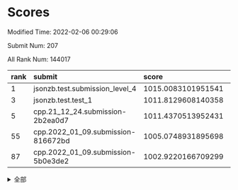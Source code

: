 # Scores

Modified Time: 2022-02-06 00:29:06

Submit Num: 207

All Rank Num: 144017

| rank |               submit               |       score        |       sigma        | pk_num |
| :--- | :--------------------------------- | :----------------- | :----------------- | :----- |
| 1    | jsonzb.test.submission_level_4     | 1015.0083101951541 | 0.8652369918285381 | 2777   |
| 3    | jsonzb.test.test_1                 | 1011.8129608140358 | 0.7997926044474013 | 2783   |
| 5    | cpp.21_12_24.submission-2b2ea0d7   | 1011.4370513952431 | 0.7548609801467798 | 2783   |
| 55   | cpp.2022_01_09.submission-816672bd | 1005.0748931895698 | 0.7217238482733479 | 2783   |
| 87   | cpp.2022_01_09.submission-5b0e3de2 | 1002.9220166709299 | 0.7078825399898692 | 2785   |


<details>
<summary>全部</summary>

| rank |                 submit                 |       score        |       sigma        | pk_num |
| :--- | :------------------------------------- | :----------------- | :----------------- | :----- |
| 1    | jsonzb.test.submission_level_4         | 1015.0083101951541 | 0.8652369918285381 | 2777   |
| 2    | gobigger.level_3.submission_level_3_48 | 1011.9516090847987 | 0.7899453616047065 | 2784   |
| 3    | jsonzb.test.test_1                     | 1011.8129608140358 | 0.7997926044474013 | 2783   |
| 4    | gobigger.level_3.submission_level_3_45 | 1011.7241548490788 | 0.801646258102865  | 2784   |
| 5    | cpp.21_12_24.submission-2b2ea0d7       | 1011.4370513952431 | 0.7548609801467798 | 2783   |
| 6    | gobigger.level_3.submission_level_3_42 | 1011.3540291638259 | 0.783916955871769  | 2781   |
| 7    | gobigger.level_3.submission_level_3_2  | 1011.0989645192344 | 0.7716397410763026 | 2784   |
| 8    | gobigger.level_3.submission_level_3_4  | 1011.0309609479743 | 0.7573999542028049 | 2779   |
| 9    | gobigger.level_3.submission_level_3_39 | 1011.0112730029539 | 0.7629111351651451 | 2781   |
| 10   | gobigger.level_3.submission_level_3_14 | 1010.9863875742246 | 0.7830946209871185 | 2778   |
| 11   | gobigger.level_3.submission_level_3_36 | 1010.9009981052344 | 0.7774039101668908 | 2789   |
| 12   | gobigger.level_3.submission_level_3_28 | 1010.871955383472  | 0.7703923056639632 | 2785   |
| 13   | gobigger.level_3.submission_level_3_21 | 1010.8045634336852 | 0.7612925225038611 | 2782   |
| 14   | gobigger.level_3.submission_level_3_35 | 1010.686756911752  | 0.7810030694351786 | 2782   |
| 15   | gobigger.level_3.submission_level_3_25 | 1010.6552096116329 | 0.7641437038756291 | 2783   |
| 16   | gobigger.level_3.submission_level_3_46 | 1010.6198989363846 | 0.7768475872187897 | 2781   |
| 17   | gobigger.level_3.submission_level_3_12 | 1010.6148966844437 | 0.7680913656758633 | 2779   |
| 18   | gobigger.level_3.submission_level_3_43 | 1010.5424016521607 | 0.7748762723579825 | 2788   |
| 19   | gobigger.level_3.submission_level_3_40 | 1010.4565027791101 | 0.7614421404423467 | 2782   |
| 20   | gobigger.level_3.submission_level_3_49 | 1010.4091885107483 | 0.7499228131352424 | 2784   |
| 21   | gobigger.level_3.submission_level_3_44 | 1010.3124799583799 | 0.7711695521881166 | 2777   |
| 22   | gobigger.level_3.submission_level_3_6  | 1010.1033457145287 | 0.7507654274251606 | 2779   |
| 23   | gobigger.level_3.submission_level_3_34 | 1010.0834006034512 | 0.7531490377844137 | 2784   |
| 24   | gobigger.level_3.submission_level_3_17 | 1010.040770308006  | 0.7427078605276783 | 2782   |
| 25   | gobigger.level_3.submission_level_3_0  | 1009.9404487746236 | 0.761590044309496  | 2783   |
| 26   | gobigger.level_3.submission_level_3_1  | 1009.8448266962414 | 0.7503534235563686 | 2785   |
| 27   | gobigger.level_3.submission_level_3_8  | 1009.8191207233607 | 0.7406624613381048 | 2784   |
| 28   | gobigger.level_3.submission_level_3_38 | 1009.80715499685   | 0.7424219042639832 | 2784   |
| 29   | gobigger.level_3.submission_level_3_10 | 1009.7706793575978 | 0.7619374794368252 | 2779   |
| 30   | gobigger.level_3.submission_level_3_30 | 1009.6625284634105 | 0.7567308865619847 | 2779   |
| 31   | gobigger.level_3.submission_level_3_18 | 1009.5693838713981 | 0.7870744670561818 | 2787   |
| 32   | gobigger.level_3.submission_level_3_22 | 1009.487223960529  | 0.7807011250631576 | 2775   |
| 33   | gobigger.level_3.submission_level_3_15 | 1009.4172968935542 | 0.7546137341702266 | 2786   |
| 34   | gobigger.level_3.submission_level_3_33 | 1009.3945065841425 | 0.7753635697850118 | 2781   |
| 35   | gobigger.level_3.submission_level_3_20 | 1009.3815940757795 | 0.7620408457101389 | 2785   |
| 36   | gobigger.level_3.submission_level_3_13 | 1009.3281458976071 | 0.7498295153947057 | 2782   |
| 37   | gobigger.level_3.submission_level_3_5  | 1009.2591374783649 | 0.747867639522988  | 2782   |
| 38   | gobigger.level_3.submission_level_3_23 | 1009.2292818653863 | 0.7469165733357807 | 2779   |
| 39   | gobigger.level_3.submission_level_3_37 | 1009.205327988421  | 0.7569427408390228 | 2783   |
| 40   | gobigger.level_3.submission_level_3_24 | 1009.1908070317025 | 0.7499143890171159 | 2783   |
| 41   | gobigger.level_3.submission_level_3_47 | 1009.1836145077492 | 0.7473978458381687 | 2784   |
| 42   | gobigger.level_3.submission_level_3_16 | 1009.1783480658645 | 0.7511158433570844 | 2777   |
| 43   | gobigger.level_3.submission_level_3_11 | 1009.0722616448041 | 0.7364155669979873 | 2784   |
| 44   | gobigger.level_3.submission_level_3_3  | 1009.0455439121358 | 0.733609501950021  | 2788   |
| 45   | gobigger.level_3.submission_level_3_19 | 1009.015503973782  | 0.745540824585199  | 2783   |
| 46   | gobigger.level_3.submission_level_3_27 | 1008.8131072724409 | 0.7506351748454021 | 2782   |
| 47   | gobigger.level_3.submission_level_3_9  | 1008.7829120846596 | 0.732981331172352  | 2782   |
| 48   | gobigger.level_3.submission_level_3_41 | 1008.7400664596195 | 0.7443489424764732 | 2780   |
| 49   | gobigger.level_3.submission_level_3_32 | 1008.6720122256696 | 0.7411847503807291 | 2783   |
| 50   | gobigger.level_3.submission_level_3_7  | 1008.4322582746915 | 0.7314769611920889 | 2783   |
| 51   | gobigger.level_3.submission_level_3_29 | 1008.1946087490579 | 0.7391588102159486 | 2783   |
| 52   | gobigger.level_3.submission_level_3_26 | 1008.1003105490194 | 0.7333005133315452 | 2783   |
| 53   | gobigger.level_3.submission_level_3_31 | 1007.7856295573807 | 0.7589092694665313 | 2785   |
| 54   | gobigger.level_1.submission_level_1_44 | 1005.1777732663372 | 0.7168000591921055 | 2781   |
| 55   | cpp.2022_01_09.submission-816672bd     | 1005.0748931895698 | 0.7217238482733479 | 2783   |
| 56   | gobigger.level_1.submission_level_1_12 | 1004.8407613056919 | 0.7138527610156599 | 2777   |
| 57   | gobigger.level_1.submission_level_1_22 | 1004.8294274026304 | 0.7251840557603855 | 2786   |
| 58   | gobigger.level_1.submission_level_1_9  | 1004.4449565978858 | 0.7193711502171187 | 2781   |
| 59   | gobigger.level_1.submission_level_1_2  | 1004.3167108155363 | 0.7205033622651574 | 2785   |
| 60   | gobigger.level_1.submission_level_1_15 | 1004.2046960617315 | 0.7075504379501335 | 2784   |
| 61   | gobigger.level_1.submission_level_1_14 | 1004.1380055595514 | 0.7204943271267283 | 2780   |
| 62   | gobigger.level_1.submission_level_1_8  | 1004.1140781694035 | 0.7125427801985875 | 2785   |
| 63   | gobigger.level_1.submission_level_1_31 | 1003.8416442633968 | 0.7162218362350875 | 2786   |
| 64   | gobigger.level_1.submission_level_1_1  | 1003.8242291875277 | 0.7202867818632017 | 2783   |
| 65   | gobigger.level_1.submission_level_1_26 | 1003.8038830158439 | 0.7158751723169295 | 2785   |
| 66   | gobigger.level_1.submission_level_1_7  | 1003.7979710549553 | 0.7138562959145612 | 2785   |
| 67   | gobigger.level_1.submission_level_1_29 | 1003.7757402435382 | 0.7145986911460755 | 2782   |
| 68   | gobigger.level_1.submission_level_1_33 | 1003.7740189719096 | 0.721729213867382  | 2782   |
| 69   | gobigger.level_1.submission_level_1_17 | 1003.7641720412917 | 0.7231722188365335 | 2784   |
| 70   | gobigger.level_1.submission_level_1_3  | 1003.755805936828  | 0.7107818847275259 | 2787   |
| 71   | gobigger.level_1.submission_level_1_37 | 1003.6929431249393 | 0.7117584480946315 | 2781   |
| 72   | gobigger.level_1.submission_level_1_43 | 1003.6075785114291 | 0.7193274073183937 | 2785   |
| 73   | gobigger.level_1.submission_level_1_32 | 1003.5932502306299 | 0.7145531444993234 | 2785   |
| 74   | gobigger.level_1.submission_level_1_35 | 1003.4162244398358 | 0.7196580833171523 | 2783   |
| 75   | gobigger.level_1.submission_level_1_6  | 1003.3054626420986 | 0.7095467682552843 | 2784   |
| 76   | gobigger.level_1.submission_level_1_11 | 1003.2889273781749 | 0.7241842514546849 | 2782   |
| 77   | gobigger.level_1.submission_level_1_27 | 1003.2711825805077 | 0.7104690455408093 | 2783   |
| 78   | gobigger.level_1.submission_level_1_41 | 1003.2517026608659 | 0.7149919091406712 | 2785   |
| 79   | gobigger.level_1.submission_level_1_13 | 1003.2280706830585 | 0.7153443805519272 | 2783   |
| 80   | gobigger.level_1.submission_level_1_5  | 1003.2228243259257 | 0.7208049458797957 | 2781   |
| 81   | gobigger.level_1.submission_level_1_42 | 1003.1907101819522 | 0.7145690797535429 | 2787   |
| 82   | gobigger.level_1.submission_level_1_34 | 1003.1328009136979 | 0.7134032727157271 | 2778   |
| 83   | gobigger.level_1.submission_level_1_47 | 1003.1160962781013 | 0.7097593827893242 | 2780   |
| 84   | gobigger.level_1.submission_level_1_40 | 1003.0640536296078 | 0.7164722292061781 | 2782   |
| 85   | gobigger.level_1.submission_level_1_21 | 1003.0419198416541 | 0.7150620202578939 | 2781   |
| 86   | gobigger.level_1.submission_level_1_38 | 1003.0010339581386 | 0.7241992234669804 | 2785   |
| 87   | cpp.2022_01_09.submission-5b0e3de2     | 1002.9220166709299 | 0.7078825399898692 | 2785   |
| 88   | gobigger.level_1.submission_level_1_24 | 1002.9121677470222 | 0.7233764230319619 | 2781   |
| 89   | gobigger.level_1.submission_level_1_49 | 1002.8939348572075 | 0.7220015414417247 | 2783   |
| 90   | gobigger.level_1.submission_level_1_18 | 1002.890260185751  | 0.70923466758109   | 2788   |
| 91   | gobigger.level_1.submission_level_1_39 | 1002.8489111239882 | 0.7138716968040316 | 2786   |
| 92   | gobigger.level_1.submission_level_1_45 | 1002.7680752210769 | 0.7171745960889314 | 2785   |
| 93   | gobigger.level_1.submission_level_1_30 | 1002.6107056068684 | 0.7217265031661327 | 2781   |
| 94   | gobigger.level_1.submission_level_1_46 | 1002.6024089450582 | 0.7168275019672365 | 2784   |
| 95   | gobigger.level_1.submission_level_1_4  | 1002.5623578049434 | 0.7159272575131508 | 2785   |
| 96   | gobigger.level_1.submission_level_1_16 | 1002.535987171304  | 0.7071995540234184 | 2784   |
| 97   | gobigger.level_1.submission_level_1_48 | 1002.4949979942842 | 0.7106420864362171 | 2787   |
| 98   | gobigger.level_1.submission_level_1_23 | 1002.4078404491402 | 0.7108297565281378 | 2782   |
| 99   | gobigger.level_1.submission_level_1_25 | 1002.3023839571352 | 0.7115345205177463 | 2784   |
| 100  | gobigger.level_1.submission_level_1_28 | 1002.2677581164594 | 0.7138310521632735 | 2784   |
| 101  | gobigger.level_1.submission_level_1_36 | 1002.2212849428807 | 0.7062503601463076 | 2788   |
| 102  | gobigger.level_1.submission_level_1_0  | 1002.1148452048155 | 0.7141503425226058 | 2774   |
| 103  | gobigger.level_1.submission_level_1_10 | 1002.0306320929549 | 0.7141841932525809 | 2783   |
| 104  | gobigger.level_1.submission_level_1_20 | 1001.6908760735519 | 0.7106136871765397 | 2780   |
| 105  | gobigger.level_1.submission_level_1_19 | 1001.517580993691  | 0.7122962222062307 | 2776   |
| 106  | gobigger.random.submission_random_37   | 997.0634998036558  | 0.7036101549694416 | 2782   |
| 107  | gobigger.random.submission_random_25   | 997.0529400726981  | 0.6975950263099064 | 2787   |
| 108  | gobigger.random.submission_random_9    | 996.9976956986325  | 0.70560674105293   | 2779   |
| 109  | gobigger.random.submission_random_6    | 996.8982314229324  | 0.7122827538747114 | 2781   |
| 110  | gobigger.random.submission_random_23   | 996.6172910188286  | 0.7104071745207416 | 2781   |
| 111  | gobigger.random.submission_random_46   | 996.5779043583394  | 0.7269478576034298 | 2784   |
| 112  | gobigger.random.submission_random_15   | 996.4852541619247  | 0.7018768241501985 | 2785   |
| 113  | gobigger.random.submission_random_16   | 996.481876536787   | 0.7302337905243124 | 2786   |
| 114  | gobigger.random.submission_random_7    | 996.4705322728706  | 0.7132272430370358 | 2782   |
| 115  | gobigger.random.submission_random_30   | 996.4435231109468  | 0.6988450890267045 | 2781   |
| 116  | gobigger.random.submission_random_42   | 996.4418983703571  | 0.7129469325583675 | 2779   |
| 117  | gobigger.random.submission_random_17   | 996.4167991101527  | 0.7163185163688981 | 2779   |
| 118  | gobigger.random.submission_random_41   | 996.4020738165017  | 0.7172180390038044 | 2783   |
| 119  | gobigger.random.submission_random_14   | 996.3967385484675  | 0.7235446264677565 | 2784   |
| 120  | gobigger.random.submission_random_24   | 996.3781286971064  | 0.7197601519979777 | 2777   |
| 121  | gobigger.random.submission_random_48   | 996.3616644991289  | 0.7069677722371392 | 2783   |
| 122  | gobigger.random.submission_random_0    | 996.3516919810954  | 0.7053547895470119 | 2783   |
| 123  | gobigger.random.submission_random_18   | 996.3072905438588  | 0.7165823776489757 | 2783   |
| 124  | gobigger.random.submission_random_27   | 996.2848234720427  | 0.7121166318770169 | 2785   |
| 125  | gobigger.random.submission_random_47   | 996.2233904039468  | 0.7155758867348296 | 2782   |
| 126  | gobigger.random.submission_random_40   | 996.2089553625545  | 0.7124484986249049 | 2781   |
| 127  | gobigger.random.submission_random_8    | 996.1358928739703  | 0.7145420644644199 | 2777   |
| 128  | gobigger.random.submission_random_26   | 996.130305646468   | 0.7116464658750189 | 2783   |
| 129  | gobigger.random.submission_random_28   | 996.1068298918368  | 0.7057135682680576 | 2778   |
| 130  | gobigger.random.submission_random_32   | 996.0620334112903  | 0.7051388564427326 | 2783   |
| 131  | gobigger.random.submission_random_35   | 995.9844029524986  | 0.7002714761061971 | 2785   |
| 132  | gobigger.random.submission_random_29   | 995.863968361965   | 0.7174351631640005 | 2780   |
| 133  | gobigger.random.submission_random_1    | 995.8196784934876  | 0.7116841138852739 | 2779   |
| 134  | gobigger.random.submission_random_45   | 995.7390643128522  | 0.7253728275532286 | 2784   |
| 135  | gobigger.random.submission_random_20   | 995.7037151766887  | 0.6943792475484265 | 2782   |
| 136  | gobigger.random.submission_random_33   | 995.6293525619562  | 0.6989048919506957 | 2781   |
| 137  | gobigger.random.submission_random_38   | 995.6194682077347  | 0.7010120327560734 | 2785   |
| 138  | gobigger.random.submission_random_22   | 995.6124282190447  | 0.7040588777770103 | 2781   |
| 139  | gobigger.random.submission_random_34   | 995.6050719805725  | 0.7152088891177225 | 2783   |
| 140  | gobigger.random.submission_random_2    | 995.5854378190821  | 0.7225006273138054 | 2784   |
| 141  | gobigger.random.submission_random_39   | 995.5810936905355  | 0.7131995260434437 | 2783   |
| 142  | gobigger.random.submission_random_44   | 995.5737480826566  | 0.7055162807447464 | 2789   |
| 143  | gobigger.random.submission_random_12   | 995.557527358409   | 0.7030512014192808 | 2782   |
| 144  | gobigger.random.submission_random_21   | 995.5180062130502  | 0.7244895360192766 | 2782   |
| 145  | gobigger.random.submission_random_19   | 995.5113999555166  | 0.7043976935309144 | 2788   |
| 146  | gobigger.random.submission_random_3    | 995.4354839841983  | 0.7107331861708267 | 2786   |
| 147  | gobigger.random.submission_random_13   | 995.4277785894723  | 0.7080913525436764 | 2785   |
| 148  | gobigger.random.submission_random_4    | 995.3402907264992  | 0.7106300287119004 | 2783   |
| 149  | gobigger.random.submission_random_36   | 995.2638541893933  | 0.7164335422970146 | 2777   |
| 150  | gobigger.random.submission_random_11   | 995.1832862214111  | 0.7265574355581814 | 2785   |
| 151  | gobigger.random.submission_random_10   | 995.1072395858938  | 0.709320654884783  | 2785   |
| 152  | gobigger.random.submission_random_31   | 995.0828787149574  | 0.7114634361172198 | 2785   |
| 153  | gobigger.random.submission_random_43   | 995.0216104231287  | 0.7236270409974487 | 2784   |
| 154  | gobigger.random.submission_random_5    | 994.9658546949148  | 0.7168254402208393 | 2784   |
| 155  | gobigger.random.submission_random_49   | 994.5931226664009  | 0.7067036600539209 | 2786   |
| 156  | gobigger.level_2.submission_level_2_46 | 993.9228917819127  | 0.7182241611023119 | 2784   |
| 157  | gobigger.level_2.submission_level_2_35 | 993.7724137206559  | 0.7307989391748659 | 2787   |
| 158  | gobigger.level_2.submission_level_2_13 | 993.423915641729   | 0.7379611529625981 | 2785   |
| 159  | gobigger.level_2.submission_level_2_14 | 993.3730763982567  | 0.7298182340133953 | 2785   |
| 160  | gobigger.level_2.submission_level_2_38 | 993.2763695992224  | 0.7422010311395308 | 2786   |
| 161  | gobigger.level_2.submission_level_2_24 | 993.196742275243   | 0.749768143472043  | 2783   |
| 162  | gobigger.level_2.submission_level_2_27 | 993.1136329544845  | 0.7461208318395668 | 2787   |
| 163  | gobigger.level_2.submission_level_2_17 | 993.0742581988494  | 0.7363754052254934 | 2781   |
| 164  | gobigger.level_2.submission_level_2_23 | 993.0144463409315  | 0.7331093570779064 | 2783   |
| 165  | gobigger.level_2.submission_level_2_45 | 992.9356887122109  | 0.7245911890307295 | 2786   |
| 166  | gobigger.level_2.submission_level_2_36 | 992.8802059652394  | 0.7411302850643159 | 2782   |
| 167  | gobigger.level_2.submission_level_2_16 | 992.8442877333074  | 0.7352888895245374 | 2784   |
| 168  | gobigger.level_2.submission_level_2_22 | 992.8371593922243  | 0.749000925789278  | 2783   |
| 169  | gobigger.level_2.submission_level_2_10 | 992.780985416798   | 0.7430779390555904 | 2781   |
| 170  | gobigger.level_2.submission_level_2_43 | 992.7373267242634  | 0.7386647677829624 | 2784   |
| 171  | gobigger.level_2.submission_level_2_41 | 992.6905662395699  | 0.7427539411077471 | 2782   |
| 172  | gobigger.level_2.submission_level_2_1  | 992.5805829757846  | 0.7200619814308677 | 2787   |
| 173  | gobigger.level_2.submission_level_2_30 | 992.5782884058198  | 0.7422376148785741 | 2783   |
| 174  | gobigger.level_2.submission_level_2_19 | 992.5613172785283  | 0.7587003599025678 | 2778   |
| 175  | gobigger.level_2.submission_level_2_34 | 992.4955869016294  | 0.7328471103743875 | 2788   |
| 176  | gobigger.level_2.submission_level_2_21 | 992.4603876986961  | 0.7367070556659936 | 2783   |
| 177  | gobigger.level_2.submission_level_2_26 | 992.3872894444244  | 0.7376055273971878 | 2785   |
| 178  | gobigger.level_2.submission_level_2_7  | 992.3510839523284  | 0.7478579407196018 | 2780   |
| 179  | gobigger.level_2.submission_level_2_37 | 992.3371509821602  | 0.7585414628859899 | 2784   |
| 180  | gobigger.level_2.submission_level_2_48 | 992.3309397076829  | 0.7316732916691797 | 2783   |
| 181  | gobigger.level_2.submission_level_2_6  | 992.289449707774   | 0.7377090924358302 | 2780   |
| 182  | gobigger.level_2.submission_level_2_33 | 992.2887594258586  | 0.7430904509837347 | 2784   |
| 183  | gobigger.level_2.submission_level_2_25 | 992.2742990268205  | 0.7457384189078128 | 2783   |
| 184  | gobigger.level_2.submission_level_2_49 | 992.2138713409589  | 0.7299705301289295 | 2785   |
| 185  | gobigger.level_2.submission_level_2_40 | 992.1834649644665  | 0.7377989331647836 | 2782   |
| 186  | gobigger.level_2.submission_level_2_42 | 992.0927597420991  | 0.7427837292713717 | 2786   |
| 187  | gobigger.level_2.submission_level_2_39 | 991.9695919290049  | 0.76326364679619   | 2783   |
| 188  | gobigger.level_2.submission_level_2_31 | 991.8833905717689  | 0.7351601179972457 | 2786   |
| 189  | gobigger.level_2.submission_level_2_18 | 991.8403127791856  | 0.752120512343608  | 2788   |
| 190  | gobigger.level_2.submission_level_2_11 | 991.8044425957842  | 0.7299758661649411 | 2777   |
| 191  | gobigger.level_2.submission_level_2_44 | 991.7631754850565  | 0.7277320429019081 | 2787   |
| 192  | gobigger.level_2.submission_level_2_12 | 991.7625187376972  | 0.7456290217850375 | 2783   |
| 193  | gobigger.level_2.submission_level_2_9  | 991.6814675922523  | 0.7275824542982064 | 2786   |
| 194  | gobigger.level_2.submission_level_2_4  | 991.5656674719451  | 0.7552128400885588 | 2775   |
| 195  | gobigger.level_2.submission_level_2_2  | 991.5111675758102  | 0.7569598400327521 | 2785   |
| 196  | gobigger.level_2.submission_level_2_8  | 991.4106043044957  | 0.769560852549353  | 2785   |
| 197  | gobigger.level_2.submission_level_2_28 | 990.9830160007948  | 0.7555937621534402 | 2785   |
| 198  | gobigger.level_2.submission_level_2_0  | 990.922297760487   | 0.7545544667480018 | 2785   |
| 199  | gobigger.level_2.submission_level_2_15 | 990.9027564051395  | 0.7742731803513646 | 2787   |
| 200  | gobigger.level_2.submission_level_2_20 | 990.7430720685653  | 0.7443081135585183 | 2781   |
| 201  | gobigger.level_2.submission_level_2_47 | 990.6930975590886  | 0.7620616693243201 | 2787   |
| 202  | gobigger.level_2.submission_level_2_29 | 990.6329645983053  | 0.7578061230921701 | 2787   |
| 203  | gobigger.level_2.submission_level_2_32 | 990.6173073144878  | 0.7838012640398719 | 2779   |
| 204  | gobigger.level_2.submission_level_2_3  | 990.3425410246509  | 0.7671155133991203 | 2788   |
| 205  | gobigger.level_2.submission_level_2_5  | 990.1150150524901  | 0.788448837471154  | 2782   |
| 206  | gobigger.none.submission_none_0        | 976.8445289040342  | 1.4065323286751417 | 2782   |
| 207  | gobigger.none.submission_none_1        | 974.1948373414212  | 1.5698014039713952 | 2777   |

</details>
